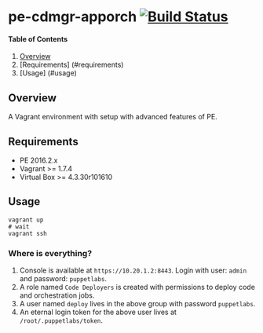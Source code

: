 # pe-cdmgr-apporch [![Build Status](https://travis-ci.org/WhatsARanjit/pe-cdmgr-apporch.svg?branch=2016.1)](https://travis-ci.org/WhatsARanjit/pe-cdmgr-apporch)

#### Table of Contents
1. [Overview](#overview)
1. [Requirements] (#requirements)
1. [Usage] (#usage)

## Overview
A Vagrant environment with setup with advanced features of PE.

## Requirements
- PE 2016.2.x
- Vagrant >= 1.7.4
- Virtual Box >= 4.3.30r101610

## Usage
~~~
vagrant up
# wait
vagrant ssh
~~~

### Where is everything?
1. Console is available at `https://10.20.1.2:8443`.
Login with user: `admin` and password: `puppetlabs`.
1. A role named `Code Deployers` is created with
permissions to deploy code and orchestration jobs.
1. A user named `deploy` lives in the above group
with password `puppetlabs`.
1. An eternal login token for the above user lives
at `/root/.puppetlabs/token`.
